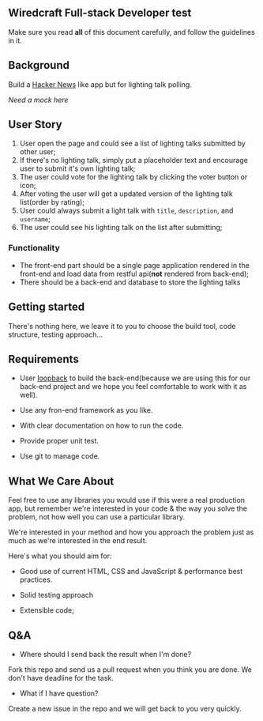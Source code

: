 Wiredcraft Full-stack Developer test
-------------------------

Make sure you read **all** of this document carefully, and follow the guidelines in it.

## Background

Build a [Hacker News](https://news.ycombinator.com/) like app but for lighting talk polling.

*Need a mock here*

## User Story

1. User open the page and could see a list of lighting talks submitted by other user;
2. If there's no lighting talk, simply put a placeholder text and encourage user to submit it's own lighting talk;
3. The user could vote for the lighting talk by clicking the voter button or icon;
4. After voting the user will get a updated version of the lighting talk list(order by rating);
5. User could always submit a light talk with `title`, `description`, and `username`;
6. The user could see his lighting talk on the list after submitting; 


### Functionality

* The front-end part should be a single page application rendered in the front-end and load data from restful api(**not** rendered from back-end);
* There should be a back-end and database to store the lighting talks

## Getting started

There's nothing here, we leave it to you to choose the build tool, code structure, testing approach...

## Requirements

- User [loopback](http://loopback.io/) to build the back-end(because we are using this for our back-end project and we hope you feel comfortable to work with it as well).

- Use any fron-end framework as you like.

- With clear documentation on how to run the code.

- Provide proper unit test.

- Use git to manage code.


## What We Care About

Feel free to use any libraries you would use if this were a real production app, but remember we're interested in your code & the way you solve the problem, not how well you can use a particular library.

We're interested in your method and how you approach the problem just as much as we're interested in the end result.

Here's what you should aim for:

- Good use of current HTML, CSS and JavaScript & performance best practices.

- Solid testing approach

- Extensible code;

## Q&A

* Where should I send back the result when I'm done?

Fork this repo and send us a pull request when you think you are done. We don't have deadline for the task.

* What if I have question?

Create a new issue in the repo and we will get back to you very quickly.

